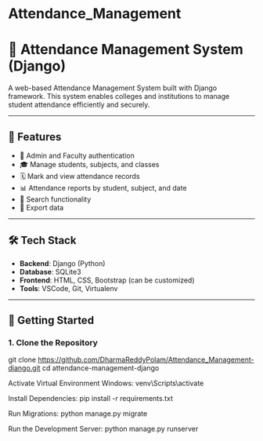 # Attendance_Management

# 🏫 Attendance Management System (Django)

A web-based Attendance Management System built with Django framework. This system enables colleges and institutions to manage student attendance efficiently and securely.

---

## 📌 Features

- 🔐 Admin and Faculty authentication
- 🎓 Manage students, subjects, and classes
- 🗓 Mark and view attendance records
- 📊 Attendance reports by student, subject, and date
- 🔎 Search functionality
- 🧾 Export data

---

## 🛠 Tech Stack

- **Backend**: Django (Python)
- **Database**: SQLite3
- **Frontend**: HTML, CSS, Bootstrap (can be customized)
- **Tools**: VSCode, Git, Virtualenv

---

## 🚀 Getting Started

### 1. Clone the Repository
git clone https://github.com/DharmaReddyPolam/Attendance_Management-django.git
cd attendance-management-django

Activate Virtual Environment
Windows:
venv\Scripts\activate

Install Dependencies:
pip install -r requirements.txt

Run Migrations:
python manage.py migrate

Run the Development Server:
python manage.py runserver
